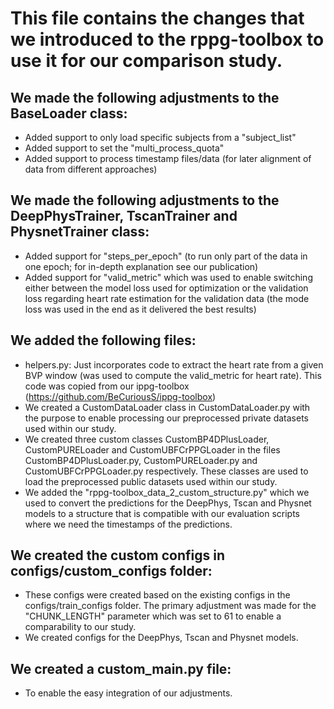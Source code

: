 # This file contains the changes that we introduced to the rppg-toolbox to use it for our comparison study.
## We made the following adjustments to the BaseLoader class:
- Added support to only load specific subjects from a "subject_list"
- Added support to set the "multi_process_quota"
- Added support to process timestamp files/data (for later alignment of data from different approaches)
## We made the following adjustments to the DeepPhysTrainer, TscanTrainer and PhysnetTrainer class:
- Added support for "steps_per_epoch" (to run only part of the data in one epoch; for in-depth explanation see our publication)
- Added support for "valid_metric" which was used to enable switching either between the model loss used for optimization or the validation loss regarding heart rate estimation for the validation data (the mode loss was used in the end as it delivered the best results)
## We added the following files:
- helpers.py: Just incorporates code to extract the heart rate from a given BVP window (was used to compute the valid_metric for heart rate). This code was copied from our ippg-toolbox (https://github.com/BeCuriousS/ippg-toolbox)
- We created a CustomDataLoader class in CustomDataLoader.py with the purpose to enable processing our preprocessed private datasets used within our study.
- We created three custom classes CustomBP4DPlusLoader, CustomPURELoader and CustomUBFCrPPGLoader in the files CustomBP4DPlusLoader.py, CustomPURELoader.py and CustomUBFCrPPGLoader.py respectively. These classes are used to load the preprocessed public datasets used within our study.
- We added the "rppg-toolbox_data_2_custom_structure.py" which we used to convert the predictions for the DeepPhys, Tscan and Physnet models to a structure that is compatible with our evaluation scripts where we need the timestamps of the predictions.
## We created the custom configs in configs/custom_configs folder:
- These configs were created based on the existing configs in the configs/train_configs folder. The primary adjustment was made for the "CHUNK_LENGTH" parameter which was set to 61 to enable a comparability to our study.
- We created configs for the DeepPhys, Tscan and Physnet models.
## We created a custom_main.py file:
- To enable the easy integration of our adjustments.